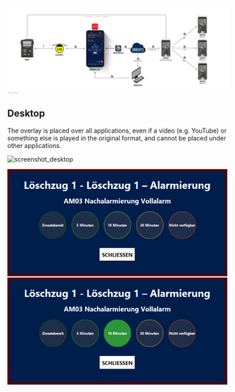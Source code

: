 ![sketch](images/sketch.png)

## Desktop
The overlay is placed over all applications, even if a video (e.g. YouTube) or something else is played in the original format, and cannot be placed under other applications.

![screenshot_desktop](images/screenshot.png)

<img src="images/desktop_alarm.png" width="500">
<img src="images/desktop_alarm_return.png" width="500">
